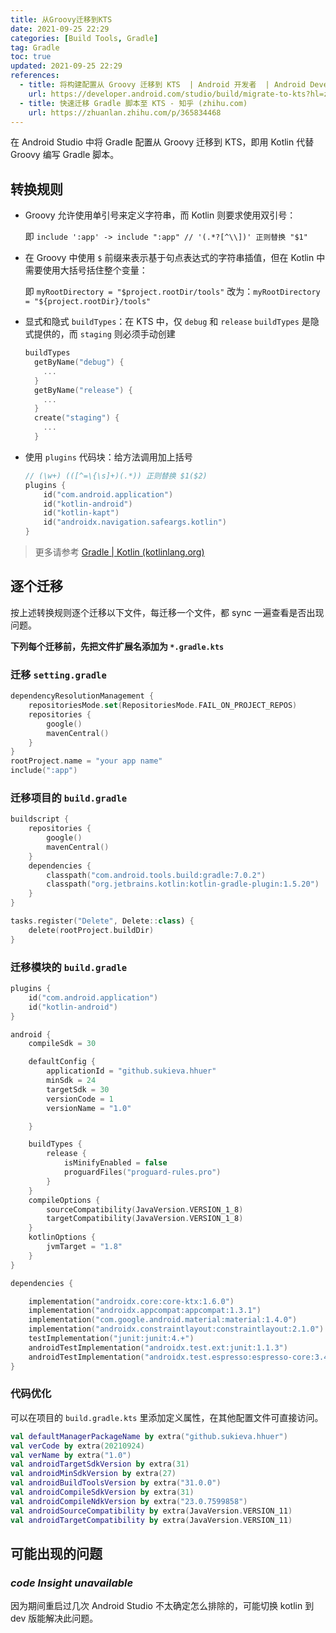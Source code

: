 ```yaml
---
title: 从Groovy迁移到KTS
date: 2021-09-25 22:29
categories: [Build Tools, Gradle]
tag: Gradle
toc: true
updated: 2021-09-25 22:29
references:
  - title: 将构建配置从 Groovy 迁移到 KTS  | Android 开发者  | Android Developers
    url: https://developer.android.com/studio/build/migrate-to-kts?hl=zh-cn
  - title: 快速迁移 Gradle 脚本至 KTS - 知乎 (zhihu.com)
    url: https://zhuanlan.zhihu.com/p/365834468
---
```


在 Android Studio 中将 Gradle 配置从 Groovy 迁移到 KTS，即用 Kotlin 代替 Groovy 编写 Gradle 脚本。

<!-- more -->

## 转换规则

- Groovy 允许使用单引号来定义字符串，而 Kotlin 则要求使用双引号：

	即 ` include ':app' -> include ":app" // '(.*?[^\\])' 正则替换 "$1"  `

- 在 Groovy 中使用 `$` 前缀来表示基于句点表达式的字符串插值，但在 Kotlin 中需要使用大括号括住整个变量：

	即 `myRootDirectory = "$project.rootDir/tools"` 改为：`myRootDirectory = "${project.rootDir}/tools"`

- 显式和隐式 `buildTypes`：在 KTS 中，仅 `debug` 和 `release` `buildTypes` 是隐式提供的，而 `staging` 则必须手动创建

	```kotlin
	buildTypes
	  getByName("debug") {
	    ...
	  }
	  getByName("release") {
	    ...
	  }
	  create("staging") {
	    ...
	  }
	```

- 使用 `plugins` 代码块：给方法调用加上括号

	```kotlin
	// (\w+) (([^=\{\s]+)(.*)) 正则替换 $1($2)
	plugins {
	    id("com.android.application")
	    id("kotlin-android")
	    id("kotlin-kapt")
	    id("androidx.navigation.safeargs.kotlin")
	}
	```

> 更多请参考 [Gradle | Kotlin (kotlinlang.org)](https://kotlinlang.org/docs/gradle.html)

## 逐个迁移

按上述转换规则逐个迁移以下文件，每迁移一个文件，都 sync 一遍查看是否出现问题。

**下列每个迁移前，先把文件扩展名添加为 `*.gradle.kts`**

### 迁移 `setting.gradle`

```kotlin
dependencyResolutionManagement {
    repositoriesMode.set(RepositoriesMode.FAIL_ON_PROJECT_REPOS)
    repositories {
        google()
        mavenCentral()
    }
}
rootProject.name = "your app name"
include(":app")
```

### 迁移项目的 `build.gradle`

```kotlin
buildscript {
    repositories {
        google()
        mavenCentral()
    }
    dependencies {
        classpath("com.android.tools.build:gradle:7.0.2")
        classpath("org.jetbrains.kotlin:kotlin-gradle-plugin:1.5.20")
    }
}

tasks.register("Delete", Delete::class) {
    delete(rootProject.buildDir)
}
```

### 迁移模块的 `build.gradle`

```kotlin
plugins {
    id("com.android.application")
    id("kotlin-android")
}

android {
    compileSdk = 30

    defaultConfig {
        applicationId = "github.sukieva.hhuer"
        minSdk = 24
        targetSdk = 30
        versionCode = 1
        versionName = "1.0"

    }

    buildTypes {
        release {
            isMinifyEnabled = false
            proguardFiles("proguard-rules.pro")
        }
    }
    compileOptions {
        sourceCompatibility(JavaVersion.VERSION_1_8)
        targetCompatibility(JavaVersion.VERSION_1_8)
    }
    kotlinOptions {
        jvmTarget = "1.8"
    }
}

dependencies {

    implementation("androidx.core:core-ktx:1.6.0")
    implementation("androidx.appcompat:appcompat:1.3.1")
    implementation("com.google.android.material:material:1.4.0")
    implementation("androidx.constraintlayout:constraintlayout:2.1.0")
    testImplementation("junit:junit:4.+")
    androidTestImplementation("androidx.test.ext:junit:1.1.3")
    androidTestImplementation("androidx.test.espresso:espresso-core:3.4.0")
}
```

### 代码优化

可以在项目的 `build.gradle.kts` 里添加定义属性，在其他配置文件可直接访问。

```kotlin
val defaultManagerPackageName by extra("github.sukieva.hhuer")
val verCode by extra(20210924)
val verName by extra("1.0")
val androidTargetSdkVersion by extra(31)
val androidMinSdkVersion by extra(27)
val androidBuildToolsVersion by extra("31.0.0")
val androidCompileSdkVersion by extra(31)
val androidCompileNdkVersion by extra("23.0.7599858")
val androidSourceCompatibility by extra(JavaVersion.VERSION_11)
val androidTargetCompatibility by extra(JavaVersion.VERSION_11)
```

## 可能出现的问题

### *code Insight unavailable*

因为期间重启过几次 Android Studio 不太确定怎么排除的，可能切换 kotlin 到 dev 版能解决此问题。
